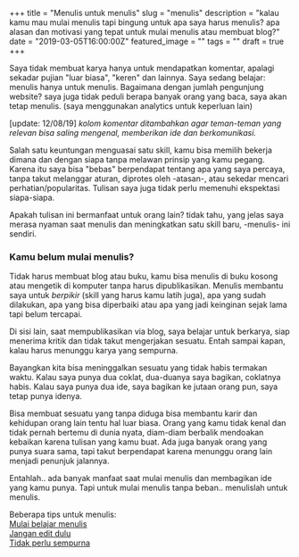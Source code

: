 +++
title = "Menulis untuk menulis"
slug = "menulis"
description = "kalau kamu mau mulai menulis tapi bingung untuk apa saya harus menulis? apa alasan dan motivasi yang tepat untuk mulai menulis atau membuat blog?"
date = "2019-03-05T16:00:00Z"
featured_image = ""
tags = ""
draft = true
+++ 

Saya tidak membuat karya hanya untuk mendapatkan komentar, apalagi sekadar pujian "luar biasa", "keren" dan lainnya. Saya sedang belajar: menulis hanya untuk menulis. Bagaimana dengan jumlah pengunjung website?  saya juga tidak peduli berapa banyak orang yang baca, saya akan tetap menulis. (saya menggunakan analytics untuk keperluan lain)

\[update: 12/08/19\]  _kolom komentar ditambahkan agar teman-teman yang relevan bisa saling mengenal, memberikan ide dan berkomunikasi._

Salah satu keuntungan menguasai satu skill, kamu bisa memilih  bekerja dimana dan dengan siapa tanpa melawan prinsip yang kamu pegang. Karena itu saya bisa "bebas" berpendapat tentang apa yang saya percaya, tanpa takut melanggar aturan, diprotes oleh -atasan-, atau sekedar mencari perhatian/popularitas. Tulisan saya juga tidak perlu memenuhi ekspektasi siapa-siapa.

Apakah tulisan ini bermanfaat untuk orang lain? tidak tahu, yang jelas saya merasa nyaman saat menulis dan meningkatkan satu skill baru, -menulis- ini sendiri.

### Kamu belum mulai menulis?

Tidak harus membuat blog atau buku, kamu bisa menulis di buku kosong atau mengetik di komputer tanpa harus dipublikasikan. Menulis membantu saya untuk _berpikir_ (skill yang harus kamu latih juga), apa yang sudah dilakukan, apa yang bisa diperbaiki atau apa yang jadi keinginan sejak lama tapi belum tercapai.

Di sisi lain, saat mempublikasikan via blog, saya belajar untuk berkarya, siap menerima kritik dan tidak takut mengerjakan sesuatu. Entah sampai kapan, kalau harus menunggu karya yang sempurna.

Bayangkan kita bisa meninggalkan sesuatu yang tidak habis termakan waktu. Kalau saya punya dua coklat, dua-duanya saya bagikan, coklatnya habis. Kalau saya punya dua ide, saya bagikan ke jutaan orang pun, saya tetap punya idenya.

Bisa membuat sesuatu yang tanpa diduga bisa membantu karir dan kehidupan orang lain tentu hal luar biasa. Orang yang kamu tidak kenal dan tidak pernah bertemu di dunia nyata, diam-diam berbalik mendoakan kebaikan karena tulisan yang kamu buat. Ada juga banyak orang yang punya suara sama, tapi takut berpendapat karena menunggu orang lain menjadi penunjuk jalannya.

Entahlah.. ada banyak manfaat saat mulai menulis dan membagikan ide yang kamu punya. Tapi untuk mulai menulis tanpa beban.. menulislah untuk menulis.

Beberapa tips untuk menulis:  
[Mulai belajar menulis](https://hilman.space/mulai-belajar-menulis-/)  
[Jangan edit dulu](https://hilman.space/editor-mode-off/)  
[Tidak perlu sempurna](https://hilman.space/karya-tidak-perlu-sempurna/)
